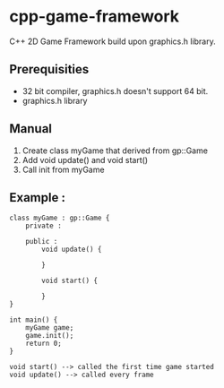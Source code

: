 # cpp-game-framework
C++ 2D Game Framework build upon graphics.h library. 

## Prerequisities
- 32 bit compiler, graphics.h doesn't support 64 bit.
- graphics.h library

## Manual
1. Create class myGame that derived from gp::Game
2. Add void update() and void start()
3. Call init from myGame

## Example :
```
class myGame : gp::Game {
    private :
        
    public : 
        void update() {

        }

        void start() {

        }
}

int main() {
    myGame game;
    game.init();
    return 0;
}
```

```
void start() --> called the first time game started
void update() --> called every frame
```
